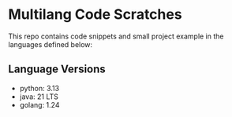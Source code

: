 # Multilang Code Scratches
This repo contains code snippets and small project example in the languages defined below:

## Language Versions
- python: 3.13
- java: 21 LTS
- golang: 1.24
